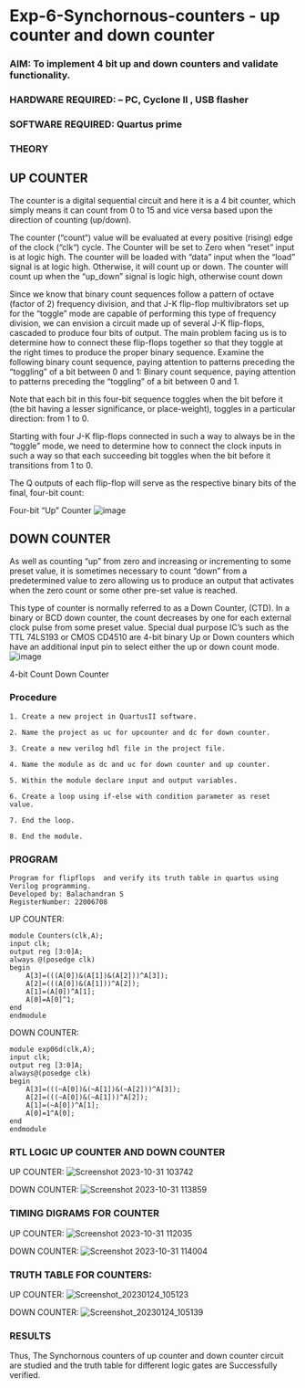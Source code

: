 # Exp-6-Synchornous-counters - up counter and down counter 
### AIM: To implement 4 bit up and down counters and validate  functionality.
### HARDWARE REQUIRED:  – PC, Cyclone II , USB flasher
### SOFTWARE REQUIRED:   Quartus prime
### THEORY 

## UP COUNTER 
The counter is a digital sequential circuit and here it is a 4 bit counter, which simply means it can count from 0 to 15 and vice versa based upon the direction of counting (up/down). 

The counter (“count“) value will be evaluated at every positive (rising) edge of the clock (“clk“) cycle.
The Counter will be set to Zero when “reset” input is at logic high.
The counter will be loaded with “data” input when the “load” signal is at logic high. Otherwise, it will count up or down.
The counter will count up when the “up_down” signal is logic high, otherwise count down

Since we know that binary count sequences follow a pattern of octave (factor of 2) frequency division, and that J-K flip-flop multivibrators set up for the “toggle” mode are capable of performing this type of frequency division, we can envision a circuit made up of several J-K flip-flops, cascaded to produce four bits of output.
The main problem facing us is to determine how to connect these flip-flops together so that they toggle at the right times to produce the proper binary sequence.
Examine the following binary count sequence, paying attention to patterns preceding the “toggling” of a bit between 0 and 1:
Binary count sequence, paying attention to patterns preceding the “toggling” of a bit between 0 and 1.

Note that each bit in this four-bit sequence toggles when the bit before it (the bit having a lesser significance, or place-weight), toggles in a particular direction: from 1 to 0.



 
 

Starting with four J-K flip-flops connected in such a way to always be in the “toggle” mode, we need to determine how to connect the clock inputs in such a way so that each succeeding bit toggles when the bit before it transitions from 1 to 0.

The Q outputs of each flip-flop will serve as the respective binary bits of the final, four-bit count:

 
 

Four-bit “Up” Counter
![image](https://user-images.githubusercontent.com/36288975/169644758-b2f4339d-9532-40c5-af40-8f4f8c942e2c.png)



## DOWN COUNTER 

As well as counting “up” from zero and increasing or incrementing to some preset value, it is sometimes necessary to count “down” from a predetermined value to zero allowing us to produce an output that activates when the zero count or some other pre-set value is reached.

This type of counter is normally referred to as a Down Counter, (CTD). In a binary or BCD down counter, the count decreases by one for each external clock pulse from some preset value. Special dual purpose IC’s such as the TTL 74LS193 or CMOS CD4510 are 4-bit binary Up or Down counters which have an additional input pin to select either the up or down count mode.
![image](https://user-images.githubusercontent.com/36288975/169644844-1a14e123-7228-4ed8-81a9-eb937dff4ac8.png)


4-bit Count Down Counter
### Procedure
```
1. Create a new project in QuartusII software.

2. Name the project as uc for upcounter and dc for down counter.

3. Create a new verilog hdl file in the project file.

4. Name the module as dc and uc for down counter and up counter.

5. Within the module declare input and output variables.

6. Create a loop using if-else with condition parameter as reset value.

7. End the loop.

8. End the module.
```


### PROGRAM 
```
Program for flipflops  and verify its truth table in quartus using Verilog programming.
Developed by: Balachandran S
RegisterNumber: 22006708
```

UP COUNTER:
```
module Counters(clk,A);
input clk;
output reg [3:0]A;
always @(posedge clk)
begin
	A[3]=(((A[0])&(A[1])&(A[2]))^A[3]);
	A[2]=(((A[0])&(A[1]))^A[2]);
	A[1]=(A[0])^A[1];
	A[0]=A[0]^1;
end
endmodule

```

DOWN COUNTER:
```
module exp06d(clk,A);
input clk;
output reg [3:0]A;
always@(posedge clk)
begin
	A[3]=(((~A[0])&(~A[1])&(~A[2]))^A[3]);
	A[2]=(((~A[0])&(~A[1]))^A[2]);
	A[1]=(~A[0])^A[1];
	A[0]=1^A[0];
end
endmodule
```

### RTL LOGIC UP COUNTER AND DOWN COUNTER  

UP COUNTER:
![Screenshot 2023-10-31 103742](https://github.com/Balachandran143/Exp-7-Synchornous-counters-/assets/118886489/d39af8f1-a8d4-42a5-8649-532c6f5e4a24)

DOWN COUNTER:
![Screenshot 2023-10-31 113859](https://github.com/Balachandran143/Exp-7-Synchornous-counters-/assets/118886489/9ebb48f4-acd7-43ed-b22d-05b6d6c86e31)


### TIMING DIGRAMS FOR COUNTER  

UP COUNTER:
![Screenshot 2023-10-31 112035](https://github.com/Balachandran143/Exp-7-Synchornous-counters-/assets/118886489/90fc12e4-1d50-4d6b-89fd-876a34b95fe7)

DOWN COUNTER:
![Screenshot 2023-10-31 114004](https://github.com/Balachandran143/Exp-7-Synchornous-counters-/assets/118886489/3f8a4638-33c3-4620-b490-95a74cb2e2d0)

### TRUTH TABLE FOR COUNTERS:

UP COUNTER:
![Screenshot_20230124_105123](https://user-images.githubusercontent.com/118886489/214363902-96f52d73-28bc-4618-8c34-a5c18e48a41e.png)

DOWN COUNTER:
![Screenshot_20230124_105139](https://user-images.githubusercontent.com/118886489/214364069-89de0a6e-191d-4825-b56c-17d483bd3cdd.png)


### RESULTS 

Thus, The Synchornous counters of up counter and down counter circuit are studied and the truth table for different logic gates are Successfully verified.
